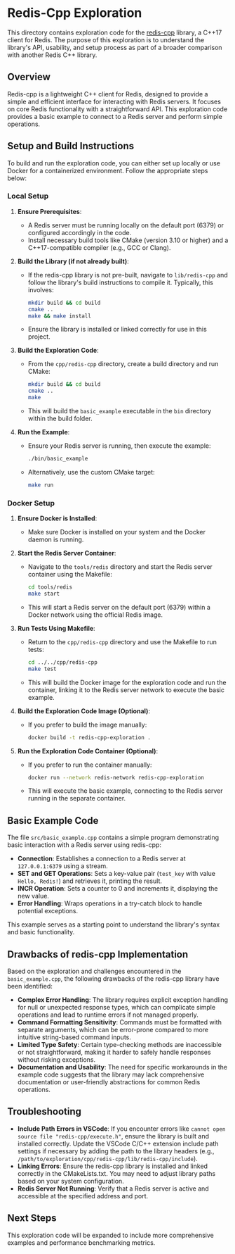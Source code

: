 # Redis-Cpp Exploration

This directory contains exploration code for the [redis-cpp](https://github.com/tdv/redis-cpp) library, a C++17 client for Redis. The purpose of this exploration is to understand the library's API, usability, and setup process as part of a broader comparison with another Redis C++ library.

## Overview

Redis-cpp is a lightweight C++ client for Redis, designed to provide a simple and efficient interface for interacting with Redis servers. It focuses on core Redis functionality with a straightforward API. This exploration code provides a basic example to connect to a Redis server and perform simple operations.

## Setup and Build Instructions

To build and run the exploration code, you can either set up locally or use Docker for a containerized environment. Follow the appropriate steps below:

### Local Setup

1. **Ensure Prerequisites**:
   - A Redis server must be running locally on the default port (6379) or configured accordingly in the code.
   - Install necessary build tools like CMake (version 3.10 or higher) and a C++17-compatible compiler (e.g., GCC or Clang).

2. **Build the Library (if not already built)**:
   - If the redis-cpp library is not pre-built, navigate to `lib/redis-cpp` and follow the library's build instructions to compile it. Typically, this involves:
     ```bash
     mkdir build && cd build
     cmake ..
     make && make install
     ```
   - Ensure the library is installed or linked correctly for use in this project.

3. **Build the Exploration Code**:
   - From the `cpp/redis-cpp` directory, create a build directory and run CMake:
     ```bash
     mkdir build && cd build
     cmake ..
     make
     ```
   - This will build the `basic_example` executable in the `bin` directory within the build folder.

4. **Run the Example**:
   - Ensure your Redis server is running, then execute the example:
     ```bash
     ./bin/basic_example
     ```
   - Alternatively, use the custom CMake target:
     ```bash
     make run
     ```

### Docker Setup

1. **Ensure Docker is Installed**:
   - Make sure Docker is installed on your system and the Docker daemon is running.

2. **Start the Redis Server Container**:
   - Navigate to the `tools/redis` directory and start the Redis server container using the Makefile:
     ```bash
     cd tools/redis
     make start
     ```
   - This will start a Redis server on the default port (6379) within a Docker network using the official Redis image.

3. **Run Tests Using Makefile**:
   - Return to the `cpp/redis-cpp` directory and use the Makefile to run tests:
     ```bash
     cd ../../cpp/redis-cpp
     make test
     ```
   - This will build the Docker image for the exploration code and run the container, linking it to the Redis server network to execute the basic example.

4. **Build the Exploration Code Image (Optional)**:
   - If you prefer to build the image manually:
     ```bash
     docker build -t redis-cpp-exploration .
     ```

5. **Run the Exploration Code Container (Optional)**:
   - If you prefer to run the container manually:
     ```bash
     docker run --network redis-network redis-cpp-exploration
     ```
   - This will execute the basic example, connecting to the Redis server running in the separate container.

## Basic Example Code

The file `src/basic_example.cpp` contains a simple program demonstrating basic interaction with a Redis server using redis-cpp:

- **Connection**: Establishes a connection to a Redis server at `127.0.0.1:6379` using a stream.
- **SET and GET Operations**: Sets a key-value pair (`test_key` with value `Hello, Redis!`) and retrieves it, printing the result.
- **INCR Operation**: Sets a counter to 0 and increments it, displaying the new value.
- **Error Handling**: Wraps operations in a try-catch block to handle potential exceptions.

This example serves as a starting point to understand the library's syntax and basic functionality.

## Drawbacks of redis-cpp Implementation

Based on the exploration and challenges encountered in the `basic_example.cpp`, the following drawbacks of the redis-cpp library have been identified:
- **Complex Error Handling**: The library requires explicit exception handling for null or unexpected response types, which can complicate simple operations and lead to runtime errors if not managed properly.
- **Command Formatting Sensitivity**: Commands must be formatted with separate arguments, which can be error-prone compared to more intuitive string-based command inputs.
- **Limited Type Safety**: Certain type-checking methods are inaccessible or not straightforward, making it harder to safely handle responses without risking exceptions.
- **Documentation and Usability**: The need for specific workarounds in the example code suggests that the library may lack comprehensive documentation or user-friendly abstractions for common Redis operations.

## Troubleshooting

- **Include Path Errors in VSCode**: If you encounter errors like `cannot open source file "redis-cpp/execute.h"`, ensure the library is built and installed correctly. Update the VSCode C/C++ extension include path settings if necessary by adding the path to the library headers (e.g., `/path/to/exploration/cpp/redis-cpp/lib/redis-cpp/include`).
- **Linking Errors**: Ensure the redis-cpp library is installed and linked correctly in the CMakeLists.txt. You may need to adjust library paths based on your system configuration.
- **Redis Server Not Running**: Verify that a Redis server is active and accessible at the specified address and port.

## Next Steps

This exploration code will be expanded to include more comprehensive examples and performance benchmarking metrics.
